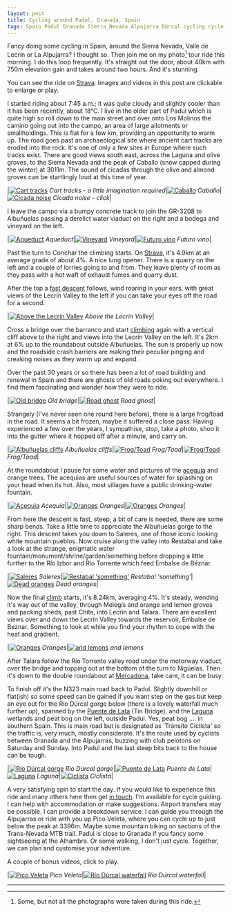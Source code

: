 ```yaml
---
layout: post
title: Cycling around Padul, Granada, Spain
tags: Spain Padul Granada Sierra_Nevada Alpujarra Dúrcal cycling cycle_guide cycling_holiday strava
---
```


Fancy doing some cycling in Spain, around the Sierra Nevada, Valle de
Lecrín or La Alpujarra? I thought so. Then join me on my photo[^1]
tour ride this morning. I do this loop frequently. It's straight
out the door, about 40km with 750m elevation gain and takes around two
hours. And it's stunning.

[^1]:Some, but not all the photographs were taken during this ride.

You can see the ride on
[Strava](https://www.strava.com/activities/2503122223). Images and
videos in this post are clickable to enlarge or play.

<!--more-->

I started riding about 7:45 a.m.; it was quite cloudy and
slightly cooler than it has been recently, about 18°C. I live in
the older part of Padul which is quite high so roll down to the main
street and over onto Los Molinos the camino going out into the campo,
an area of large allotments or smallholdings. This is flat for a
few km, providing an opportunity to warm up. The road goes past an
archaeological site where ancient cart tracks are eroded into the rock.
It's one of only a few sites in Europe where such tracks exist. There
are good views south east, across the Laguna and olive groves, to the
Sierra Nevada and the peak of Caballo (snow capped during the winter) at
3011m. The sound of cicadas through the olive and almond groves can be
startlingly loud at this time of year.

|[![Cart tracks](/public/images/thumb.cart_track.jpg "Cart tracks - a little imagination required")](/public/images/cart_track.jpg) *Cart tracks - a little imagination required*|[![Caballo](/public/images/thumb.caballo.jpg "Caballo")](/public/images/caballo.jpg) *Caballo*|[![Cicada noise](/public/images/cicada_snap.png "Cicada noise - click")](/public/images/cicadas.mp4) *Cicada noise - click*|

I leave the campo via a bumpy concrete track to join the GR-3208 to
Albuñuelas passing a derelict water viaduct on the right and a bodega
and vineyard on the left.

|[![Aqueduct](/public/images/thumb.aquaduct.jpg "Aqueduct")](/public/images/aquaduct.jpg) *Aqueduct*|[![Vineyard](/public/images/thumb.vineyard.jpg "Vineyard")](/public/images/vineyard.jpg) *Vineyard*|[![Futuro vino](/public/images/thumb.grapes.jpg "Futuro vino")](/public/images/grapes.jpg) *Futuro vino*|

Past the turn to Conchar the climbing starts. On
[Strava](https://www.strava.com/segments/11838665), it's 4.9km at an
average grade of about 4%. A nice lung opener. There is a quarry on the
left and a couple of lorries going to and from. They leave plenty of
room as they pass with a hot waft of exhaust fumes and quarry
dust.

After the top a [fast descent](https://www.strava.com/segments/12537902)
follows, wind roaring in your ears, with great views of the Lecrín
Valley to the left if you can take your eyes off the road for a second.

|[![Above the Lecrín Valley](/public/images/thumb.lecrin_panorama.jpg "Above the Lecrín Valley")](/public/images/lecrin_panorama.jpg) *Above the Lecrín Valley*|

Cross a bridge over the barranco and start
[climbing](https://www.strava.com/segments/1223569) again with a
vertical cliff above to the right and views into the Lecrín Valley on
the left. It's 2km at 6% up to the roundabout outside Albuñuelas. The
sun is properly up now and the roadside crash barriers are making their
peculiar pinging and creaking noises as they warm up and expand.

Over the past 30 years or so there has been a lot of road building
and renewal in Spain and there are ghosts of old roads poking out
everywhere. I find them fascinating and wonder how they were to ride.

|[![Old bridge](/public/images/thumb.old_bridge.jpg "Old bridge")](/public/images/old_bridge.jpg) *Old bridge*|[![Road ghost](/public/images/thumb.old_road.jpg "Road ghost")](/public/images/old_road.jpg) *Road ghost*|

Strangely (I've never seen one round here before), there is a large
frog/toad in the road. It seems a bit frozen, maybe it suffered a close
pass. Having experienced a few over the years, I sympathise, stop, take a
photo, shoo it into the gutter where it hopped off after a minute, and
carry on.

|[![Albuñuelas cliffs](/public/images/thumb.cliffs_albunuelas.jpg "Albuñuelas cliffs")](/public/images/cliffs_albunuelas.jpg) *Albuñuelas cliffs*|[![Frog/Toad](/public/images/thumb.frog2.jpg "Frog/Toad")](/public/images/frog2.jpg) *Frog/Toad*|[![Frog/Toad](/public/images/thumb.frog.jpg "Frog/Toad")](/public/images/frog.jpg) *Frog/Toad*|

At the roundabout I pause for some water and pictures of the
[acequia](https://en.wikipedia.org/wiki/Acequia) and orange trees. The
acequias are useful sources of water for splashing on your head when its
hot. Also, most villages have a public drinking-water fountain.

|[![Acequia](/public/images/thumb.acequia.jpg "Acequia")](/public/images/acequia.jpg) *Acequia*|[![Oranges](/public/images/thumb.orange_tree1.jpg "Oranges")](/public/images/orange_tree1.jpg) *Oranges*|[![Oranges](/public/images/thumb.orange_tree2.jpg "Oranges")](/public/images/orange_tree2.jpg) *Oranges*|

From here the descent is fast, steep, a bit of care is needed, there
are some sharp bends. Take a little time to appreciate the Albuñuelas
gorge to the right. This descent takes you down to Saleres, one of
those iconic looking white mountain pueblos. Now cruise along the
valley into Restabal and take a look at the strange, enigmatic water
fountain/monument/shrine/garden/something before dropping a little
further to the Río Izbor and Río Torrente which feed Embalse de
Béznar.

|[![Saleres](/public/images/thumb.saleres.jpg "Saleres")](/public/images/saleres.jpg) *Saleres*|[![Restabal 'something'](/public/images/thumb.restabal_fountain.jpg "Restabal 'something'")](/public/images/restabal_fountain.jpg) *Restabal 'something'*|[![Dead oranges](/public/images/thumb.dead_oranges.jpg "Dead oranges")](/public/images/dead_oranges.jpg) *Dead oranges*|

Now the final [climb](https://www.strava.com/segments/7316506) starts,
it's 8.24km, averaging 4%. It's steady, wending it's way out of the
valley, through Melegís and orange and lemon groves and packing sheds,
past Chite, into Lecrín and Talara. There are excellent views over
and down the Lecrín Valley towards the reservoir, Embalse de Beznar.
Something to look at while you find your rhythm to cope with the heat
and gradient.

|[![Oranges](/public/images/thumb.orange_box.jpg "Oranges")](/public/images/orange_box.jpg) *Oranges*|[![and lemons](/public/images/thumb.lemon_box.jpg "and lemons")](/public/images/lemon_box.jpg) *and lemons*

After Talara follow the Río Torrente valley road under the
motorway viaduct, over the bridge and topping out at the bottom of
the turn to Nigüelas. Then it's down to the double roundabout at
[Mercadona](https://en.wikipedia.org/wiki/Mercadona), take care, it can
be busy.

To finish off it's the N323 main road back to Padul. Slightly downhill
or flat(ish) so some speed can be gained if you want step on the
gas but keep an eye out for the Río Dúrcal gorge below (there
is a lovely waterfall much further up), spanned by the [Puente de
Lata](https://es.wikipedia.org/wiki/Puente_de_Lata) (Tin Bridge), and
the [Laguna](https://es.wikipedia.org/wiki/Laguna_de_El_Padul) wetlands
and peat bog on the left, outside Padul. Yes, peat bog .... in southern
Spain. This is main road but is designated as 'Tránsito Ciclista' so
the traffic is, very much, mostly considerate. It's the route used by
cyclists between Granada and the Alpujarras, buzzing with club pelotons
on Saturday and Sunday. Into Padul and the last steep bits back to the
house can be tough.

|[![Río Dúrcal gorge](/public/images/thumb.durcal_gorge.jpg "Río Dúrcal gorge")](/public/images/durcal_gorge.jpg) *Río Dúrcal gorge*|[![Puente de Lata](/public/images/thumb.tin_bridge.jpg "Puente de Lata")](/public/images/tin_bridge.jpg) *Puente de Lata*|[![Laguna](/public/images/thumb.laguna.jpg "Laguna")](/public/images/laguna.jpg) *Laguna*|[![Ciclista](/public/images/thumb.tránsito_ciclista.jpg "Ciclista")](/public/images/tránsito_ciclista.jpg) *Ciclista*|

A very satisfying spin to start the day. If you would like to experience
this ride and many others here then get [in touch](/about). I'm available for
cycle guiding. I can help with accommodation or make suggestions.
Airport transfers may be possible. I can provide a breakdown service. I
can guide you through the Alpujarras or ride with you up Pico Veleta,
where you can cycle up to just below the peak at 3396m. Maybe some
mountain biking on sections of the Trans-Nevada MTB trail. Padul is
close to Granada if you fancy some sightseeing at the Alhambra. Or some
walking, I don't just cycle. Together, we can plan and customise your
adventure.

A couple of bonus videos, click to play.

|[![Pico Veleta](/public/images/pv_snap.png "Pico Veleta")](/public/images/pico_veleta.mp4) *Pico Veleta*|[![Río Dúrcal waterfall](/public/images/rd_wf_snap.png "Río Dúrcal waterfall")](/public/images/rio_durcal_waterfall.mp4) *Río Dúrcal waterfall*|

----


